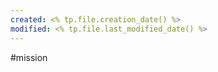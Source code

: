 ```yaml
---
created: <% tp.file.creation_date() %> 
modified: <% tp.file.last_modified_date() %>
---
```

#mission 